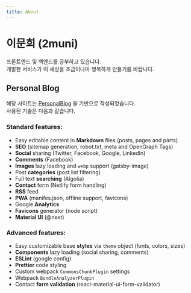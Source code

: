 ```yaml
---
title: About
---
```


# 이문희 (2muni)
프론트엔드 및 백엔드를 공부하고 있습니다.<br/>
개발한 서비스가 이 세상을 조금이나마 행복하게 만들기를 바랍니다.

<!--
## Technical Skills Summary
* **Frontend**: React, jQuery
* **Backend**: Node.js, Express, php, MongoDB, SQL
* **etc**: java
-->
## Personal Blog

해당 사이트는 [PersonalBlog](https://github.com/greglobinski/gatsby-starter-personal-blog) 을 기반으로 작성되었습니다.<br/>
사용된 기술은 다음과 같습니다.

### Standard features:

* Easy editable content in **Markdown** files (posts, pages and parts)
* **SEO** (sitemap generation, robot.txt, meta and OpenGraph Tags)
* **Social** sharing (Twitter, Facebook, Google, LinkedIn)
* **Comments** (Facebook)
* **Images** lazy loading and `webp` support (gatsby-image)
* Post **categories** (post list filtering)
* Full text **searching** (Algolia)
* **Contact** form (Netlify form handling)
* **RSS** feed
* **PWA** (manifes.json, offline support, favicons)
* Google **Analytics**
* **Favicons** generator (node script)
* **Material UI** (@next)

### Advanced features:

* Easy customizable base **styles** via `theme` object (fonts, colors, sizes)
* **Components** lazy loading (social sharing, comments)
* **ESLint** (google config)
* **Prettier** code styling
* Custom webpack `CommonsChunkPlugin` settings
* Webpack `BundleAnalyzerPlugin`
* Contact **form validation** (react-material-ui-form-validator)
